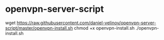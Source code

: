 # openvpn-server-script

wget https://raw.githubusercontent.com/daniel-velinov/openvpn-server-script/master/openvpn-install.sh
chmod +x openvpn-install.sh
./openvpn-install.sh
